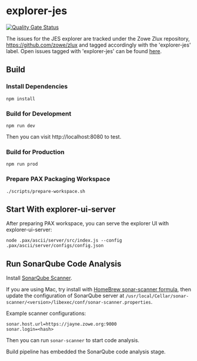 # explorer-jes

[![Quality Gate Status](https://sonarcloud.io/api/project_badges/measure?project=zowe_explorer-jes&metric=alert_status)](https://sonarcloud.io/dashboard?id=zowe_explorer-jes)

The issues for the JES explorer are tracked under the Zowe Zlux repository, https://github.com/zowe/zlux and tagged accordingly with the 'explorer-jes' label. Open issues tagged with 'explorer-jes' can be found [here](https://github.com/zowe/zlux/issues?q=is%3Aopen+is%3Aissue+label%3Aexplorer-jes).

## Build 

### Install Dependencies

```
npm install
```

### Build for Development

```
npm run dev 
```

Then you can visit http://localhost:8080 to test.


### Build for Production

```
npm run prod
```

### Prepare PAX Packaging Workspace

```
./scripts/prepare-workspace.sh
```

## Start With explorer-ui-server

After preparing PAX workspace, you can serve the explorer UI with explorer-ui-server:

```
node .pax/ascii/server/src/index.js --config .pax/ascii/server/configs/config.json
```

## Run SonarQube Code Analysis

Install [SonarQube Scanner](https://docs.sonarqube.org/display/SCAN/Analyzing+with+SonarQube+Scanner).

If you are using Mac, try install with [HomeBrew sonar-scanner formula](https://formulae.brew.sh/formula/sonar-scanner), then update the configuration of SonarQube server at `/usr/local/Cellar/sonar-scanner/<version>/libexec/conf/sonar-scanner.properties`.

Example scanner configurations:

```
sonar.host.url=https://jayne.zowe.org:9000
sonar.login=<hash>
```

Then you can run `sonar-scanner` to start code analysis.

Build pipeline has embedded the SonarQube code analysis stage.
